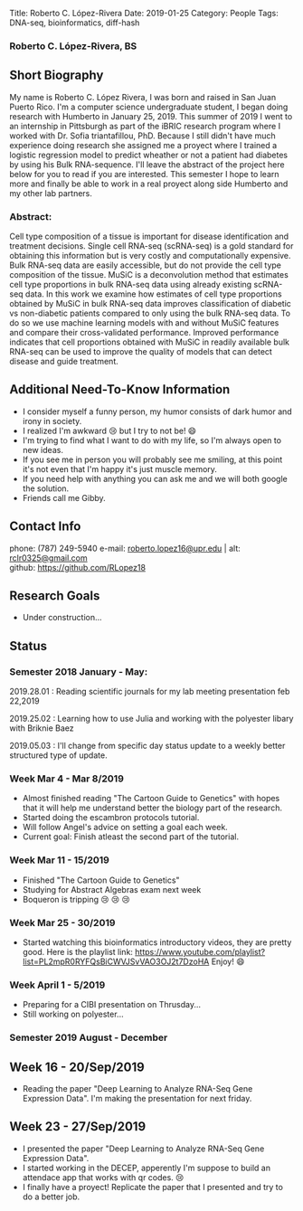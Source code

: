 Title: Roberto C. López-Rivera
Date: 2019-01-25
Category: People
Tags: DNA-seq, bioinformatics, diff-hash
  
### Roberto C. López-Rivera, BS
  
## Short Biography

My name is Roberto C. López Rivera, I was born and raised in San Juan Puerto Rico. I'm a computer science undergraduate student, I began doing research with Humberto in January 25, 2019. This summer of 2019 I went to an internship in Pittsburgh as part of the iBRIC research program where I worked with Dr. Sofia triantafillou, PhD. Because I still didn't have much experience doing research she assigned me a proyect where I trained a logistic regression model to predict wheather or not a patient had diabetes by using his Bulk RNA-sequence. I'll leave the abstract of the project here below for you to read if you are interested. This semester I hope to learn more and finally be able to work in a real proyect along side Humberto and my other lab partners.   
### Abstract:
Cell type composition of a tissue is important for disease identification and treatment decisions. Single cell RNA-seq (scRNA-seq) is a gold standard for obtaining this information but is very costly and computationally expensive. Bulk RNA-seq data are easily accessible, but do not provide the cell type composition of the tissue. MuSiC is a deconvolution method that estimates cell type proportions in bulk RNA-seq data using already existing scRNA-seq data. In this work we examine how estimates of cell type proportions obtained by MuSiC in bulk RNA-seq data improves classification of diabetic vs non-diabetic patients compared to only using the bulk RNA-seq data. To do so we use machine learning models with and without MuSiC features and compare their cross-validated performance. Improved performance indicates that cell proportions obtained with MuSiC in readily available bulk RNA-seq can be used to improve the quality of models that can detect disease and guide treatment.

## Additional Need-To-Know Information

+ I consider myself a funny person, my humor consists of dark humor and irony in society.
+ I realized I'm awkward :cry: but I try to not be! :smile:
+ I'm trying to find what I want to do with my life, so I'm always open to new ideas. 
+ If you see me in person you will probably see me smiling, at this point it's not even that I'm happy it's just muscle memory.
+ If you need help with anything you can ask me and we will both google the solution. 
+ Friends call me Gibby.

## Contact Info 

phone: (787) 249-5940
e-mail: <roberto.lopez16@upr.edu> | alt: <rclr0325@gmail.com>  
github: <https://github.com/RLopez18>  
  
## Research Goals

+ Under construction... 
  
  
## Status  
### Semester 2018 January - May: 

2019.28.01
: Reading scientific journals for my lab meeting presentation feb 22,2019

2019.25.02
: Learning how to use Julia and working with the polyester libary with Briknie Baez

2019.05.03
: I'll change from specific day status update to a weekly better structured type of update.

### Week Mar 4 - Mar 8/2019
+ Almost finished reading "The Cartoon Guide to Genetics" with hopes that it will help me understand better the biology part of the research. 
+ Started doing the escambron protocols tutorial.
+ Will follow Angel's advice on setting a goal each week.
+ Current goal: Finish atleast the second part of the tutorial. 

### Week Mar 11 - 15/2019
+ Finished "The Cartoon Guide to Genetics" 
+ Studying for Abstract Algebras exam next week
+ Boqueron is tripping :cry: :cry: :cry:

### Week Mar 25 - 30/2019
+ Started watching this bioinformatics introductory videos, they are pretty good. Here is the playlist link: https://www.youtube.com/playlist?list=PL2mpR0RYFQsBiCWVJSvVAO3OJ2t7DzoHA    Enjoy! :smile: 


### Week April 1 - 5/2019
+ Preparing for a CIBI presentation on Thrusday...
+ Still working on polyester...


### Semester 2019 August - December

## Week 16 - 20/Sep/2019
+ Reading the paper "Deep Learning to Analyze RNA-Seq Gene Expression Data". I'm making the presentation for next friday.

## Week 23 - 27/Sep/2019
+ I presented the paper "Deep Learning to Analyze RNA-Seq Gene Expression Data". 
+ I started working in the DECEP, apperently I'm suppose to build an attendace app that works with qr codes. :cry:
+ I finally have a proyect! Replicate the paper that I presented and try to do a better job. 
